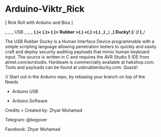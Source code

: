 
# Arduino-Viktr_Rick
[ Rick Roll with Arduino and Bios ]

   _      _      _      USB       _      _      _
   __(.)< __(.)> __(.)=   Rubber   >(.)__ <(.)__ =(.)__
   \___)  \___)  \___)    Ducky!    (___/  (___/  (___/ 

The USB Rubber Ducky is a Human Interface Device programmable with a simple scripting language allowing penetration testers to quickly and easily craft and deploy security auditing payloads that mimic human keyboard input. The source is written in C and requires the AVR Studio 5 IDE from atmel.com/avrstudio. Hardware is commercially available at hakshop.com. Tools and payloads can be found at usbrubberducky.com. Quack!

// Start out in the Arduino repo, by rebasing your branch on top of the
Needs

 - Arduino USB

 - Arduino Software

Credits >
Created by: Zhyar Muhamad

Telegram: @begover

Facebook: Zhyar Muhamad

